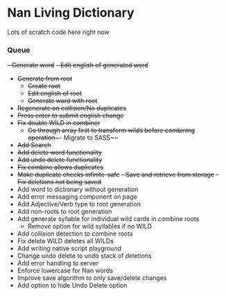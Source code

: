 # Nan Living Dictionary

Lots of scratch code here right now

### Queue

~~- Generate word~~
~~- Edit english of generated word~~
- ~~Generate from root~~
  - ~~Create root~~
  - ~~Edit english of root~~
  - ~~Generate word with root~~
- ~~Regenerate on collision/No duplicates~~
- ~~Press enter to submit english change~~
- ~~Fix double WILD in combiner~~
    - ~~Go through array first to transform wilds before combining operation~~~- Migrate to SASS~~
- ~~Add Search~~
- ~~Add delete word functionality~~
- ~~Add undo delete functionality~~
- ~~Fix combine allows duplicates~~
- ~~Make duplicate checks infinite-safe~~
~~- Save and retrieve from storage~~
~~- Fix deletions not being saved~~
- Add word to dictionary without generation
- Add error messaging component on page
- Add Adjective/Verb type to root generation
- Add non-roots to root generation
- Add generate syllable for individual wild cards in combine roots
    - Remove option for wild syllables if no WILD
- Add collision detection to combine roots
- Fix delete WILD deletes all WILDs
- Add writing native script playground
- Change undo delete to undo stack of deletions
- Add error handling to server
- Enforce lowercase for Nan words
- Improve save algorithm to only save/delete changes
- Add option to hide Undo Delete option